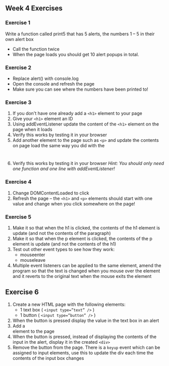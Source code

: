 ## Week 4 Exercises

### Exercise 1
Write a function called print5 that has 5 alerts, the numbers 1 – 5 in their own alert box
* Call the function twice
* When the page loads you should get 10 alert popups in total.

### Exercise 2
* Replace alert() with console.log
* Open the console and refresh the page
* Make sure you can see where the numbers have been printed to!

### Exercise 3
1. If you don't have one already add a `<h1>` element to your page
2. Give your `<h1>` element an ID
3. Using addEventListener update the content of the `<h1>` element on the page when it loads
4. Verify this works by testing it in your browser
5. Add another element to the page such as `<p>` and update the contents on page load the same way you did with the <h1>
6. Verify this works by testing it in your browser
_Hint: You should only need one function and one line with addEventListener!_

### Exercise 4
1. Change DOMContentLoaded to click
2. Refresh the page – the `<h1>` and `<p>` elements should start with one value and change when you click somewhere on the page!

### Exercise 5
1. Make it so that when the h1 is clicked, the contents of the h1 element is update (and not the contents of the paragraph)
2. Make it so that when the p element is clicked, the contents of the p element is update (and not the contents of the h1)
3. Test out other event types to see how they work:
	* mouseenter
	* mouseleave
4. Multiple event listeners can be applied to the same element, amend the program so that the text is changed when you mouse over the element and it reverts to the original text when the mouse exits the element

## Exercise 6
1. Create a new HTML page with the following elements:
	* 1 text box ( `<input type=”text” />` )
	* 1 button ( `<input type=”button” />` )
2. When the button is pressed display the value in the text box in an alert
3. Add a <div> element to the page
4. When the button is pressed, instead of displaying the contents of the input in the alert, display it in the created `<div>`
5. Remove the button from the page. There is a `keyup` event which can be assigned to input elements, use this to update the div each time the contents of the input box changes